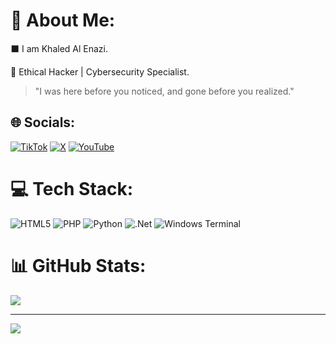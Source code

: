 # 🔻  About Me:
⬛ I am Khaled Al Enazi.

💼  Ethical Hacker | Cybersecurity Specialist. 

> "I was here before you noticed, and gone before you realized."

## 🌐 Socials:
[![TikTok](https://img.shields.io/badge/TikTok-%23000000.svg?logo=TikTok&logoColor=white)](https://tiktok.com/@nxploit) [![X](https://img.shields.io/badge/X-black.svg?logo=X&logoColor=white)](https://x.com/Nxploited) [![YouTube](https://img.shields.io/badge/YouTube-%23FF0000.svg?logo=YouTube&logoColor=white)](https://youtube.com/@Nxploited) 

# 💻 Tech Stack:
![HTML5](https://img.shields.io/badge/html5-%23E34F26.svg?style=for-the-badge&logo=html5&logoColor=white) ![PHP](https://img.shields.io/badge/php-%23777BB4.svg?style=for-the-badge&logo=php&logoColor=white) ![Python](https://img.shields.io/badge/python-3670A0?style=for-the-badge&logo=python&logoColor=ffdd54) ![.Net](https://img.shields.io/badge/.NET-5C2D91?style=for-the-badge&logo=.net&logoColor=white) ![Windows Terminal](https://img.shields.io/badge/Windows%20Terminal-%234D4D4D.svg?style=for-the-badge&logo=windows-terminal&logoColor=white)

# 📊 GitHub Stats:
![](https://github-readme-stats.vercel.app/api?username=Nxploited&theme=dark&hide_border=true&show_icons=true&hide=prs,issues,contribs)



---
[![](https://visitcount.itsvg.in/api?id=Nxploited&icon=0&color=0)](https://visitcount.itsvg.in)

<!-- Proudly created with GPRM ( https://gprm.itsvg.in ) -->
